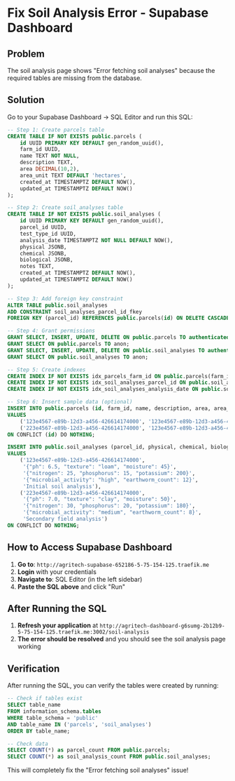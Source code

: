 # Fix Soil Analysis Error - Supabase Dashboard

## Problem
The soil analysis page shows "Error fetching soil analyses" because the required tables are missing from the database.

## Solution
Go to your Supabase Dashboard → SQL Editor and run this SQL:

```sql
-- Step 1: Create parcels table
CREATE TABLE IF NOT EXISTS public.parcels (
    id UUID PRIMARY KEY DEFAULT gen_random_uuid(),
    farm_id UUID,
    name TEXT NOT NULL,
    description TEXT,
    area DECIMAL(10,2),
    area_unit TEXT DEFAULT 'hectares',
    created_at TIMESTAMPTZ DEFAULT NOW(),
    updated_at TIMESTAMPTZ DEFAULT NOW()
);

-- Step 2: Create soil_analyses table
CREATE TABLE IF NOT EXISTS public.soil_analyses (
    id UUID PRIMARY KEY DEFAULT gen_random_uuid(),
    parcel_id UUID,
    test_type_id UUID,
    analysis_date TIMESTAMPTZ NOT NULL DEFAULT NOW(),
    physical JSONB,
    chemical JSONB,
    biological JSONB,
    notes TEXT,
    created_at TIMESTAMPTZ DEFAULT NOW(),
    updated_at TIMESTAMPTZ DEFAULT NOW()
);

-- Step 3: Add foreign key constraint
ALTER TABLE public.soil_analyses 
ADD CONSTRAINT soil_analyses_parcel_id_fkey 
FOREIGN KEY (parcel_id) REFERENCES public.parcels(id) ON DELETE CASCADE;

-- Step 4: Grant permissions
GRANT SELECT, INSERT, UPDATE, DELETE ON public.parcels TO authenticated, service_role;
GRANT SELECT ON public.parcels TO anon;
GRANT SELECT, INSERT, UPDATE, DELETE ON public.soil_analyses TO authenticated, service_role;
GRANT SELECT ON public.soil_analyses TO anon;

-- Step 5: Create indexes
CREATE INDEX IF NOT EXISTS idx_parcels_farm_id ON public.parcels(farm_id);
CREATE INDEX IF NOT EXISTS idx_soil_analyses_parcel_id ON public.soil_analyses(parcel_id);
CREATE INDEX IF NOT EXISTS idx_soil_analyses_analysis_date ON public.soil_analyses(analysis_date);

-- Step 6: Insert sample data (optional)
INSERT INTO public.parcels (id, farm_id, name, description, area, area_unit) 
VALUES 
    ('123e4567-e89b-12d3-a456-426614174000', '123e4567-e89b-12d3-a456-426614174000', 'Parcel 1', 'Main field', 5.5, 'hectares'),
    ('223e4567-e89b-12d3-a456-426614174000', '123e4567-e89b-12d3-a456-426614174000', 'Parcel 2', 'Secondary field', 3.2, 'hectares')
ON CONFLICT (id) DO NOTHING;

INSERT INTO public.soil_analyses (parcel_id, physical, chemical, biological, notes) 
VALUES 
    ('123e4567-e89b-12d3-a456-426614174000', 
     '{"ph": 6.5, "texture": "loam", "moisture": 45}', 
     '{"nitrogen": 25, "phosphorus": 15, "potassium": 200}', 
     '{"microbial_activity": "high", "earthworm_count": 12}', 
     'Initial soil analysis'),
    ('223e4567-e89b-12d3-a456-426614174000', 
     '{"ph": 7.0, "texture": "clay", "moisture": 50}', 
     '{"nitrogen": 30, "phosphorus": 20, "potassium": 180}', 
     '{"microbial_activity": "medium", "earthworm_count": 8}', 
     'Secondary field analysis')
ON CONFLICT DO NOTHING;
```

## How to Access Supabase Dashboard

1. **Go to**: `http://agritech-supabase-652186-5-75-154-125.traefik.me`
2. **Login** with your credentials
3. **Navigate to**: SQL Editor (in the left sidebar)
4. **Paste the SQL above** and click "Run"

## After Running the SQL

1. **Refresh your application** at `http://agritech-dashboard-g6sumg-2b12b9-5-75-154-125.traefik.me:3002/soil-analysis`
2. **The error should be resolved** and you should see the soil analysis page working

## Verification

After running the SQL, you can verify the tables were created by running:

```sql
-- Check if tables exist
SELECT table_name 
FROM information_schema.tables 
WHERE table_schema = 'public' 
AND table_name IN ('parcels', 'soil_analyses')
ORDER BY table_name;

-- Check data
SELECT COUNT(*) as parcel_count FROM public.parcels;
SELECT COUNT(*) as soil_analysis_count FROM public.soil_analyses;
```

This will completely fix the "Error fetching soil analyses" issue!
